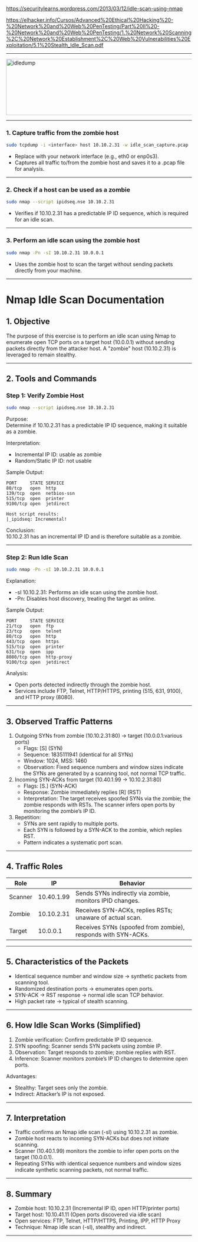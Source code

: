 https://securitylearns.wordpress.com/2013/03/12/idle-scan-using-nmap

https://elhacker.info/Cursos/Advanced%20Ethical%20Hacking%20-%20Network%20and%20Web%20PenTesting/Part%20II%20-%20Network%20and%20Web%20PenTesting/1.%20Network%20Scanning%2C%20Network%20Establishment%2C%20Web%20Vulnerabilities%20Exploitation/5.1%20Stealth_Idle_Scan.pdf

---

<img width="638" height="152" alt="idledump" src="https://github.com/user-attachments/assets/1bdc247c-15ef-40be-a15b-c1d05ccb02e7" />

---

### 1. Capture traffic from the zombie host

```bash
sudo tcpdump -i <interface> host 10.10.2.31 -w idle_scan_capture.pcap
```

- Replace <interface> with your network interface (e.g., eth0 or enp0s3).
- Captures all traffic to/from the zombie host and saves it to a .pcap file for analysis.

---

### 2. Check if a host can be used as a zombie

```bash
sudo nmap --script ipidseq.nse 10.10.2.31
```

- Verifies if 10.10.2.31 has a predictable IP ID sequence, which is required for an idle scan.

---

### 3. Perform an idle scan using the zombie host

```bash
sudo nmap -Pn -sI 10.10.2.31 10.0.0.1
```

- Uses the zombie host to scan the target without sending packets directly from your machine.

---

# Nmap Idle Scan Documentation

## 1. Objective

The purpose of this exercise is to perform an idle scan using Nmap to enumerate open TCP ports on a target host (10.0.0.1) without sending packets directly from the attacker host. A "zombie" host (10.10.2.31) is leveraged to remain stealthy.

---

## 2. Tools and Commands

### Step 1: Verify Zombie Host

```bash
sudo nmap --script ipidseq.nse 10.10.2.31
```

Purpose:  
 Determine if 10.10.2.31 has a predictable IP ID sequence, making it suitable as a zombie.

Interpretation:

- Incremental IP ID: usable as zombie
- Random/Static IP ID: not usable

Sample Output:

```
PORT     STATE SERVICE
80/tcp   open  http
139/tcp  open  netbios-ssn
515/tcp  open  printer
9100/tcp open  jetdirect

Host script results:
|_ipidseq: Incremental!
```

Conclusion:  
 10.10.2.31 has an incremental IP ID and is therefore suitable as a zombie.

---

### Step 2: Run Idle Scan

```bash
sudo nmap -Pn -sI 10.10.2.31 10.0.0.1
```

Explanation:

- -sI 10.10.2.31: Performs an idle scan using the zombie host.
- -Pn: Disables host discovery, treating the target as online.

Sample Output:

```
PORT     STATE SERVICE
21/tcp   open  ftp
23/tcp   open  telnet
80/tcp   open  http
443/tcp  open  https
515/tcp  open  printer
631/tcp  open  ipp
8080/tcp open  http-proxy
9100/tcp open  jetdirect
```

Analysis:

- Open ports detected indirectly through the zombie host.
- Services include FTP, Telnet, HTTP/HTTPS, printing (515, 631, 9100), and HTTP proxy (8080).

---

## 3. Observed Traffic Patterns

1. Outgoing SYNs from zombie (10.10.2.31:80) → target (10.0.0.1:various ports)
   - Flags: \[S\] (SYN)
   - Sequence: 1835111941 (identical for all SYNs)
   - Window: 1024, MSS: 1460
   - Observation: Fixed sequence numbers and window sizes indicate the SYNs are generated by a scanning tool, not normal TCP traffic.
2. Incoming SYN-ACKs from target (10.40.1.99 → 10.10.2.31:80)
   - Flags: \[S.\] (SYN-ACK)
   - Response: Zombie immediately replies \[R\] (RST)
   - Interpretation: The target receives spoofed SYNs via the zombie; the zombie responds with RSTs. The scanner infers open ports by monitoring the zombie’s IP ID.
3. Repetition:
   - SYNs are sent rapidly to multiple ports.
   - Each SYN is followed by a SYN-ACK to the zombie, which replies RST.
   - Pattern indicates a systematic port scan.

---

## 4. Traffic Roles

| Role    | IP         | Behavior                                                     |
|---------|------------|--------------------------------------------------------------|
| Scanner | 10.40.1.99 | Sends SYNs indirectly via zombie, monitors IPID changes.     |
| Zombie  | 10.10.2.31 | Receives SYN-ACKs, replies RSTs; unaware of actual scan.     |
| Target  | 10.0.0.1   | Receives SYNs (spoofed from zombie), responds with SYN-ACKs. |

---

## 5. Characteristics of the Packets

- Identical sequence number and window size → synthetic packets from scanning tool.
- Randomized destination ports → enumerates open ports.
- SYN-ACK → RST response → normal idle scan TCP behavior.
- High packet rate → typical of stealth scanning.

---

## 6. How Idle Scan Works (Simplified)

1. Zombie verification: Confirm predictable IP ID sequence.
2. SYN spoofing: Scanner sends SYN packets using zombie IP.
3. Observation: Target responds to zombie; zombie replies with RST.
4. Inference: Scanner monitors zombie’s IP ID changes to determine open ports.

Advantages:

- Stealthy: Target sees only the zombie.
- Indirect: Attacker’s IP is not exposed.

---

## 7. Interpretation

- Traffic confirms an Nmap idle scan (-sI) using 10.10.2.31 as zombie.
- Zombie host reacts to incoming SYN-ACKs but does not initiate scanning.
- Scanner (10.40.1.99) monitors the zombie to infer open ports on the target (10.0.0.1).
- Repeating SYNs with identical sequence numbers and window sizes indicate synthetic scanning packets, not normal traffic.

---

## 8. Summary

- Zombie host: 10.10.2.31 (Incremental IP ID, open HTTP/printer ports)
- Target host: 10.10.41.11 (Open ports discovered via idle scan)
- Open services: FTP, Telnet, HTTP/HTTPS, Printing, IPP, HTTP Proxy
- Technique: Nmap idle scan (-sI), stealthy and indirect.

---
